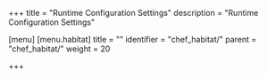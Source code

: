 +++
title = "Runtime Configuration Settings"
description = "Runtime Configuration Settings"

[menu]
  [menu.habitat]
    title = ""
    identifier = "chef_habitat/"
    parent = "chef_habitat/"
    weight = 20
    
+++

<!-- TODO: Import partials -->
<!-- <%= partial "/partials/docs/reference-template-data"%> -->
